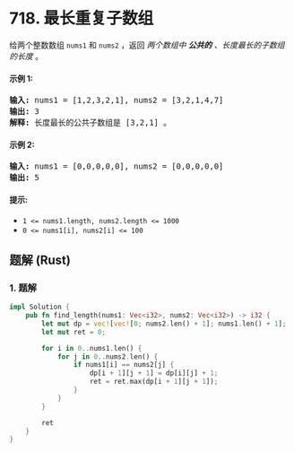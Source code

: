# 718. 最长重复子数组
给两个整数数组 `nums1` 和 `nums2` ，返回 *两个数组中 **公共的** 、长度最长的子数组的长度* 。

#### 示例 1:
<pre>
<strong>输入:</strong> nums1 = [1,2,3,2,1], nums2 = [3,2,1,4,7]
<strong>输出:</strong> 3
<strong>解释:</strong> 长度最长的公共子数组是 [3,2,1] 。
</pre>

#### 示例 2:
<pre>
<strong>输入:</strong> nums1 = [0,0,0,0,0], nums2 = [0,0,0,0,0]
<strong>输出:</strong> 5
</pre>

#### 提示:
* `1 <= nums1.length, nums2.length <= 1000`
* `0 <= nums1[i], nums2[i] <= 100`

## 题解 (Rust)

### 1. 题解
```Rust
impl Solution {
    pub fn find_length(nums1: Vec<i32>, nums2: Vec<i32>) -> i32 {
        let mut dp = vec![vec![0; nums2.len() + 1]; nums1.len() + 1];
        let mut ret = 0;

        for i in 0..nums1.len() {
            for j in 0..nums2.len() {
                if nums1[i] == nums2[j] {
                    dp[i + 1][j + 1] = dp[i][j] + 1;
                    ret = ret.max(dp[i + 1][j + 1]);
                }
            }
        }

        ret
    }
}
```
